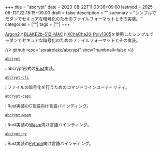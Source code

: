 +++
title = "abcrypt"
date = 2023-08-22T11:03:36+09:00
lastmod = 2025-06-13T22:18:15+09:00
draft = false
description = ""
summary = "シンプルでモダンでセキュアな暗号化のためのファイルフォーマットとその実装。"
categories = [""]
tags = [""]
+++

[Argon2](https://datatracker.ietf.org/doc/html/rfc9106)と[BLAKE2b-512-MAC](https://datatracker.ietf.org/doc/html/rfc7693)と[XChaCha20-Poly1305](https://datatracker.ietf.org/doc/html/draft-irtf-cfrg-xchacha)を使用したシンプルでモダンでセキュアな暗号化のためのファイルフォーマットとその実装。

{{< github repo="sorairolake/abcrypt" showThumbnail=false >}}

[`abcrypt`](https://crates.io/crates/abcrypt)

: abcrypt形式の[Rust](https://www.rust-lang.org/)実装。

[`abcrypt-cli`](https://crates.io/crates/abcrypt-cli)

: ファイルの暗号化を行うためのコマンドラインユーティリティ。

[`abcrypt-capi`](https://crates.io/crates/abcrypt-capi)

: Rust実装のC言語向け言語バインディング。

[`abcrypt-wasm`](https://www.npmjs.com/package/@sorairolake/abcrypt-wasm)

: Rust実装の[Wasm](https://webassembly.org/)向け言語バインディング。

[`abcrypt-py`](https://pypi.org/project/abcrypt-py/)

: Rust実装の[Python](https://www.python.org/)向け言語バインディング。
